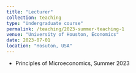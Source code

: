 ```yaml
---
title: "Lecturer"
collection: teaching
type: "Undergraduate course"
permalink: /teaching/2023-summer-teaching-1
venue: "University of Houston, Economics"
date: 2023-07-01
location: "Hosuton, USA"
---
```


- Principles of Microeconomics, Summer 2023
 
